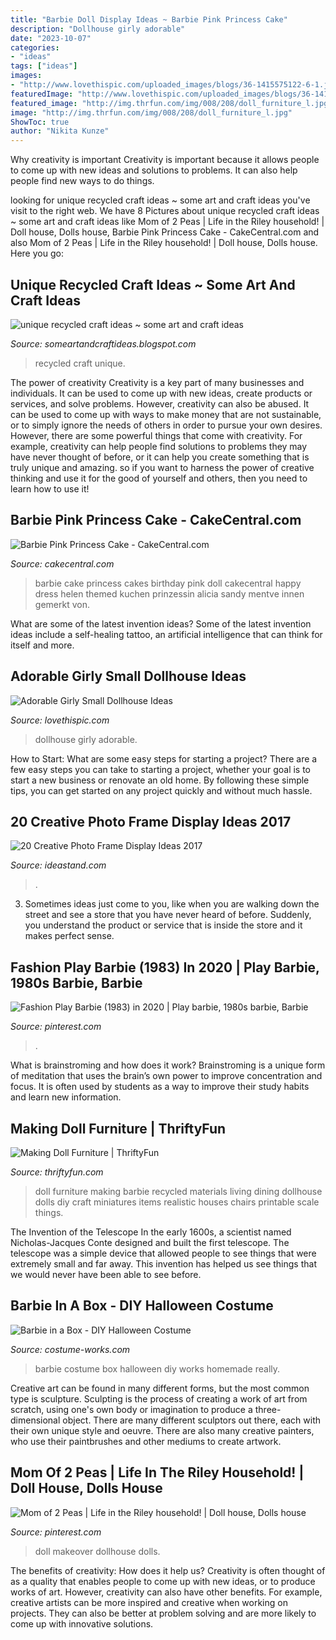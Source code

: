 ```yaml
---
title: "Barbie Doll Display Ideas ~ Barbie Pink Princess Cake"
description: "Dollhouse girly adorable"
date: "2023-10-07"
categories:
- "ideas"
tags: ["ideas"]
images:
- "http://www.lovethispic.com/uploaded_images/blogs/36-1415575122-6-1.jpg"
featuredImage: "http://www.lovethispic.com/uploaded_images/blogs/36-1415575122-6-1.jpg"
featured_image: "http://img.thrfun.com/img/008/208/doll_furniture_l.jpg"
image: "http://img.thrfun.com/img/008/208/doll_furniture_l.jpg"
ShowToc: true
author: "Nikita Kunze"
---
```



Why creativity is important
Creativity is important because it allows people to come up with new ideas and solutions to problems. It can also help people find new ways to do things.

	

		
looking for unique recycled craft ideas ~ some art and craft ideas you've visit to the right web. We have 8 Pictures about unique recycled craft ideas ~ some art and craft ideas like Mom of 2 Peas | Life in the Riley household! | Doll house, Dolls house, Barbie Pink Princess Cake - CakeCentral.com and also Mom of 2 Peas | Life in the Riley household! | Doll house, Dolls house. Here you go:
		
    
## Unique Recycled Craft Ideas ~ Some Art And Craft Ideas

<img loading=lazy src="https://2.bp.blogspot.com/-9lacAQfMxmQ/Vz8o_8ZPMLI/AAAAAAAATM8/SnTHZ9T-wvQAHnJlY3hrYajDqtcO5GjXwCLcB/s1600/unique%2Brecycled%2Bcraft%2Bideas5.jpg" onerror="this.onerror=null;this.src='https://tse3.mm.bing.net/th?id=OIP.C4vAlFmzHLAmzpskr8lTOQHaF-&amp;pid=15.1';" alt="unique recycled craft ideas ~ some art and craft ideas">

_Source: someartandcraftideas.blogspot.com_

>recycled craft unique. 

	

The power of creativity
Creativity is a key part of many businesses and individuals. It can be used to come up with new ideas, create products or services, and solve problems. However, creativity can also be abused. It can be used to come up with ways to make money that are not sustainable, or to simply ignore the needs of others in order to pursue your own desires. However, there are some powerful things that come with creativity. For example, creativity can help people find solutions to problems they may have never thought of before, or it can help you create something that is truly unique and amazing. so if you want to harness the power of creative thinking and use it for the good of yourself and others, then you need to learn how to use it!

    
## Barbie Pink Princess Cake - CakeCentral.com

<img loading=lazy src="https://cdn001.cakecentral.com/gallery/2015/03/900_879287gVI6_barbie-pink-princess-cake.jpg" onerror="this.onerror=null;this.src='https://tse4.mm.bing.net/th?id=OIP.LIMZQIH1bConjuRijkt-ngHaJ4&amp;pid=15.1';" alt="Barbie Pink Princess Cake - CakeCentral.com">

_Source: cakecentral.com_

>barbie cake princess cakes birthday pink doll cakecentral happy dress helen themed kuchen prinzessin alicia sandy mentve innen gemerkt von. 

	

What are some of the latest invention ideas?
Some of the latest invention ideas include a self-healing tattoo, an artificial intelligence that can think for itself and more.

    
## Adorable Girly Small Dollhouse Ideas

<img loading=lazy src="http://www.lovethispic.com/uploaded_images/blogs/36-1415575122-6-1.jpg" onerror="this.onerror=null;this.src='https://tse1.mm.bing.net/th?id=OIP.HCTUeFtFeXZYw4RQL2h9XwHaNK&amp;pid=15.1';" alt="Adorable Girly Small Dollhouse Ideas">

_Source: lovethispic.com_

>dollhouse girly adorable. 

	

How to Start: What are some easy steps for starting a project?
There are a few easy steps you can take to starting a project, whether your goal is to start a new business or renovate an old home. By following these simple tips, you can get started on any project quickly and without much hassle.

    
## 20 Creative Photo Frame Display Ideas 2017

<img loading=lazy src="https://ideastand.com/wp-content/uploads/2014/08/photo-frame-ideas/15-stairwell-photo-wall-decoration.jpg" onerror="this.onerror=null;this.src='https://tse3.mm.bing.net/th?id=OIP.DDzoKH5ls5A57y_QTRu71AHaLH&amp;pid=15.1';" alt="20 Creative Photo Frame Display Ideas 2017">

_Source: ideastand.com_

>. 

	

3. Sometimes ideas just come to you, like when you are walking down the street and see a store that you have never heard of before. Suddenly, you understand the product or service that is inside the store and it makes perfect sense.

    
## Fashion Play Barbie (1983) In 2020 | Play Barbie, 1980s Barbie, Barbie

<img loading=lazy src="https://i.pinimg.com/736x/d3/d7/77/d3d777bbbc9415cd199473164d7bf1ff.jpg" onerror="this.onerror=null;this.src='https://tse2.mm.bing.net/th?id=OIP.cO1OeqhsPoNQgrver0SL_gHaME&amp;pid=15.1';" alt="Fashion Play Barbie (1983) in 2020 | Play barbie, 1980s barbie, Barbie">

_Source: pinterest.com_

>. 

	

What is brainstroming and how does it work?
Brainstroming is a unique form of meditation that uses the brain’s own power to improve concentration and focus. It is often used by students as a way to improve their study habits and learn new information.

    
## Making Doll Furniture | ThriftyFun

<img loading=lazy src="http://img.thrfun.com/img/008/208/doll_furniture_l.jpg" onerror="this.onerror=null;this.src='https://tse1.mm.bing.net/th?id=OIP.l2QoJQ2Hg4li3ENglyrZwAHaHa&amp;pid=15.1';" alt="Making Doll Furniture | ThriftyFun">

_Source: thriftyfun.com_

>doll furniture making barbie recycled materials living dining dollhouse dolls diy craft miniatures items realistic houses chairs printable scale things. 

	

The Invention of the Telescope
In the early 1600s, a scientist named Nicholas-Jacques Conte designed and built the first telescope. The telescope was a simple device that allowed people to see things that were extremely small and far away. This invention has helped us see things that we would never have been able to see before.

    
## Barbie In A Box - DIY Halloween Costume

<img loading=lazy src="http://photos.costume-works.com/full/barbie_in_a_box5.jpg" onerror="this.onerror=null;this.src='https://tse3.mm.bing.net/th?id=OIP.X7-qWpZZau7H7BXWAAhlewHaKO&amp;pid=15.1';" alt="Barbie in a Box - DIY Halloween Costume">

_Source: costume-works.com_

>barbie costume box halloween diy works homemade really. 

	

Creative art can be found in many different forms, but the most common type is sculpture. Sculpting is the process of creating a work of art from scratch, using one's own body or imagination to produce a three-dimensional object. There are many different sculptors out there, each with their own unique style and oeuvre. There are also many creative painters, who use their paintbrushes and other mediums to create artwork.

    
## Mom Of 2 Peas | Life In The Riley Household! | Doll House, Dolls House

<img loading=lazy src="https://i.pinimg.com/736x/92/56/1d/92561d6d5c794bae2ad5bea84b045635--dollhouse-ideas-kids-diy.jpg" onerror="this.onerror=null;this.src='https://tse3.mm.bing.net/th?id=OIP.w38X5cJVZj39AMDLe0EQ6wHaMY&amp;pid=15.1';" alt="Mom of 2 Peas | Life in the Riley household! | Doll house, Dolls house">

_Source: pinterest.com_

>doll makeover dollhouse dolls. 

	

The benefits of creativity: How does it help us?
Creativity is often thought of as a quality that enables people to come up with new ideas, or to produce works of art. However, creativity can also have other benefits. For example, creative artists can be more inspired and creative when working on projects. They can also be better at problem solving and are more likely to come up with innovative solutions.

